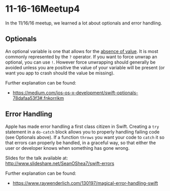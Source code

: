 # 11-16-16Meetup4

In the 11/16/16 meetup, we learned a lot about optionals and error handling.

## Optionals
An optional variable is one that allows for the [absence of value](https://developer.apple.com/library/content/documentation/Swift/Conceptual/Swift_Programming_Language/TheBasics.html#//apple_ref/doc/uid/TP40014097-CH5-ID330). It is most commonly represented by the `?` operator. If you want to force unwrap an optional, you can use `!`. However force unwrapping should generally be avoided unless you are positive the value of your variable will be present (or want you app to crash should the value be missing).

Further explanation can be found:
* https://medium.com/ios-os-x-development/swift-optionals-78dafaa53f3#.fnkorrikm

## Error Handling
Apple has made error handling a first class citizen in Swift. Creating a `try` statement in a `do-catch` block allows you to properly handling failing code (see Optionals above). If a function `throws` you want your code to `catch` it so that errors can properly be handled, in a graceful way, so that either the user or developer knows when something has gone wrong.

Slides for the talk available at:
http://www.slideshare.net/SeanOShea7/swift-errors

Further explanation can be found:
* https://www.raywenderlich.com/130197/magical-error-handling-swift
